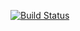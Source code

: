 [![Build Status](https://travis-ci.org/luvicsoura/plrlsight-vue-spa.svg?branch=master)](https://travis-ci.org/luvicsoura/plrlsight-vue-spa)
